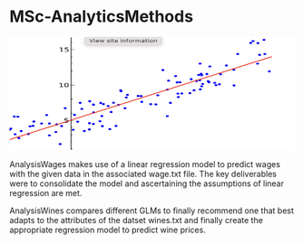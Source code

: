 # MSc-AnalyticsMethods

<img src="https://github.com/agamchug/MSc-AnalyticsMethods/blob/main/Screenshot%202022-07-02%20at%2016.57.10.png" width="700" height="200">

AnalysisWages makes use of a linear regression model to predict wages with the given data in the associated wage.txt file. The key deliverables were to consolidate the model and ascertaining the assumptions of linear regression are met. 

AnalysisWines compares different GLMs to finally recommend one that best adapts to the attributes of the datset wines.txt and finally create the appropriate regression model to predict wine prices.
